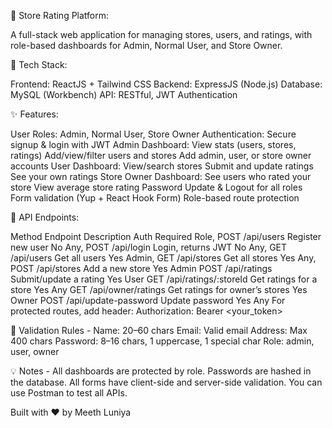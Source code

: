 🏪 Store Rating Platform:

A full-stack web application for managing stores, users, and ratings, with role-based dashboards for Admin, Normal User, and Store Owner.

🚀 Tech Stack:

Frontend: ReactJS + Tailwind CSS
Backend: ExpressJS (Node.js)
Database: MySQL (Workbench)
API: RESTful, JWT Authentication

✨ Features:

User Roles: Admin, Normal User, Store Owner
Authentication: Secure signup & login with JWT
Admin Dashboard:
View stats (users, stores, ratings)
Add/view/filter users and stores
Add admin, user, or store owner accounts
User Dashboard:
View/search stores
Submit and update ratings
See your own ratings
Store Owner Dashboard:
See users who rated your store
View average store rating
Password Update & Logout for all roles
Form validation (Yup + React Hook Form)
Role-based route protection


🔑 API Endpoints:

Method	Endpoint	Description	Auth Required	Role,
POST	/api/users	Register new user	No	Any,
POST	/api/login	Login, returns JWT	No	Any,
GET	/api/users	Get all users	Yes	Admin,
GET	/api/stores	Get all stores	Yes	Any,
POST	/api/stores	Add a new store	Yes	Admin
POST	/api/ratings	Submit/update a rating	Yes	User
GET	/api/ratings/:storeId	Get ratings for a store	Yes	Any
GET	/api/owner/ratings	Get ratings for owner’s stores	Yes	Owner
POST	/api/update-password	Update password	Yes	Any
For protected routes, add header:
Authorization: Bearer <your_token>

📝 Validation Rules - 
Name: 20–60 chars
Email: Valid email
Address: Max 400 chars
Password: 8–16 chars, 1 uppercase, 1 special char
Role: admin, user, owner


💡 Notes - 
All dashboards are protected by role.
Passwords are hashed in the database.
All forms have client-side and server-side validation.
You can use Postman to test all APIs.



Built with ❤️ by Meeth Luniya
